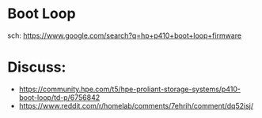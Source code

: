 # Boot Loop
sch: https://www.google.com/search?q=hp+p410+boot+loop+firmware

# Discuss:
- https://community.hpe.com/t5/hpe-proliant-storage-systems/p410-boot-loop/td-p/6756842
- https://www.reddit.com/r/homelab/comments/7ehrih/comment/dq52isj/
